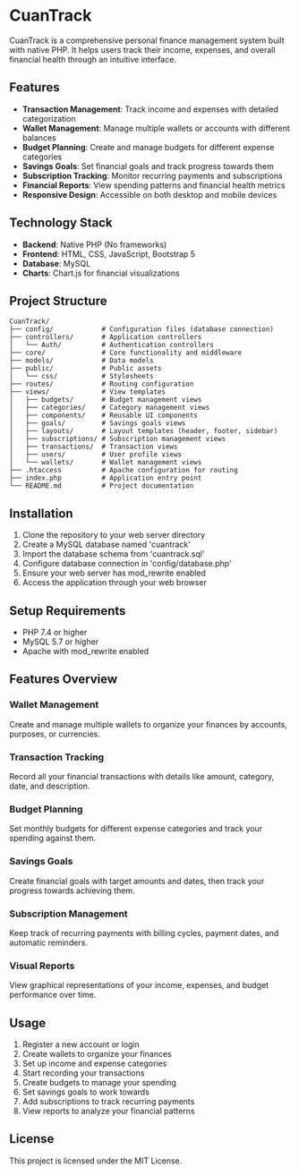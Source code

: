 # CuanTrack

CuanTrack is a comprehensive personal finance management system built with native PHP. It helps users track their income, expenses, and overall financial health through an intuitive interface.

## Features

- **Transaction Management**: Track income and expenses with detailed categorization
- **Wallet Management**: Manage multiple wallets or accounts with different balances
- **Budget Planning**: Create and manage budgets for different expense categories
- **Savings Goals**: Set financial goals and track progress towards them
- **Subscription Tracking**: Monitor recurring payments and subscriptions
- **Financial Reports**: View spending patterns and financial health metrics
- **Responsive Design**: Accessible on both desktop and mobile devices

## Technology Stack

- **Backend**: Native PHP (No frameworks)
- **Frontend**: HTML, CSS, JavaScript, Bootstrap 5
- **Database**: MySQL
- **Charts**: Chart.js for financial visualizations

## Project Structure

```
CuanTrack/
├── config/            # Configuration files (database connection)
├── controllers/       # Application controllers
│   └── Auth/          # Authentication controllers
├── core/              # Core functionality and middleware
├── models/            # Data models
├── public/            # Public assets
│   └── css/           # Stylesheets
├── routes/            # Routing configuration
├── views/             # View templates
│   ├── budgets/       # Budget management views
│   ├── categories/    # Category management views
│   ├── components/    # Reusable UI components
│   ├── goals/         # Savings goals views
│   ├── layouts/       # Layout templates (header, footer, sidebar)
│   ├── subscriptions/ # Subscription management views
│   ├── transactions/  # Transaction views
│   ├── users/         # User profile views
│   └── wallets/       # Wallet management views
├── .htaccess          # Apache configuration for routing
├── index.php          # Application entry point
└── README.md          # Project documentation
```

## Installation

1. Clone the repository to your web server directory
2. Create a MySQL database named 'cuantrack'
3. Import the database schema from 'cuantrack.sql'
4. Configure database connection in 'config/database.php'
5. Ensure your web server has mod_rewrite enabled
6. Access the application through your web browser

## Setup Requirements

- PHP 7.4 or higher
- MySQL 5.7 or higher
- Apache with mod_rewrite enabled

## Features Overview

### Wallet Management
Create and manage multiple wallets to organize your finances by accounts, purposes, or currencies.

### Transaction Tracking
Record all your financial transactions with details like amount, category, date, and description.

### Budget Planning
Set monthly budgets for different expense categories and track your spending against them.

### Savings Goals
Create financial goals with target amounts and dates, then track your progress towards achieving them.

### Subscription Management
Keep track of recurring payments with billing cycles, payment dates, and automatic reminders.

### Visual Reports
View graphical representations of your income, expenses, and budget performance over time.

## Usage

1. Register a new account or login
2. Create wallets to organize your finances
3. Set up income and expense categories
4. Start recording your transactions
5. Create budgets to manage your spending
6. Set savings goals to work towards
7. Add subscriptions to track recurring payments
8. View reports to analyze your financial patterns

## License

This project is licensed under the MIT License.
